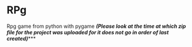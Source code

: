 # RPg
Rpg game from python with pygame
*****(Please look at the time at which zip file for the project was uploaded for it does not go in order of last created)********
